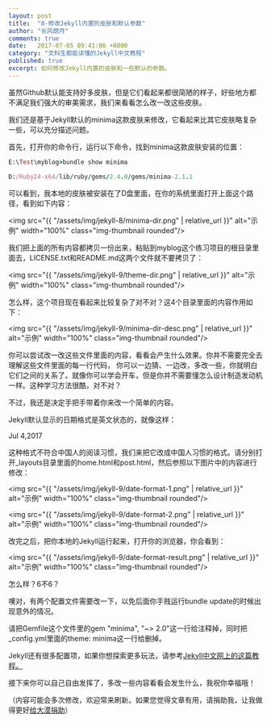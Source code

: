 ```yaml
---
layout: post
title:  "8-修改Jekyll内置的皮肤和默认参数"
author: "长风朗月"
comments: true
date:   2017-07-05 09:41:06 +0800
category: "文科生都能读懂的Jekyll中文教程"
published: true
excerpt: 如何修改Jekyll内置的皮肤和一些默认的参数。
---
```


虽然Github默认能支持好多皮肤，但是它们看起来都很简陋的样子，好些地方都不满足我们强大的审美需求，我们来看看怎么改一改这些皮肤。

我们还是基于Jekyll默认的minima这款皮肤来修改，它看起来比其它皮肤略复杂一些，可以充分描述问题。

首先，打开你的命令行，运行以下命令，找到minima这款皮肤安装的位置：

```ruby
E:\Test\myblog>bundle show minima

D:/Ruby24-x64/lib/ruby/gems/2.4.0/gems/minima-2.1.1
```

可以看到，我本地的皮肤被安装在了D盘里面，在你的系统里面打开上面这个路径，看到如下内容：

<img src="{{ "/assets/img/jekyll-8/minima-dir.png" | relative_url }}" alt="示例" width="100%" class="img-thumbnail rounded"/>

我们把上面的所有内容都拷贝一份出来，粘贴到myblog这个练习项目的根目录里面去，LICENSE.txt和README.md这两个文件就不要拷贝了：

<img src="{{ "/assets/img/jekyll-9/theme-dir.png" | relative_url }}" alt="示例" width="100%" class="img-thumbnail rounded"/>

怎么样，这个项目现在看起来比较复杂了对不对？这4个目录里面的内容作用如下：

<img src="{{ "/assets/img/jekyll-9/minima-dir-desc.png" | relative_url }}" alt="示例" width="100%" class="img-thumbnail rounded"/>

你可以尝试改一改这些文件里面的内容，看看会产生什么效果。你并不需要完全去理解这些文件里面的每一行代码， 你可以一边猜、一边改，多改一些，你就明白它们之间的关系了。就像你可以学会开车，但是你并不需要懂怎么设计制造发动机一样。这种学习方法很酷，对不对？

不过，我还是决定手把手带着你来改一个简单的内容。

Jekyll默认显示的日期格式是英文状态的，就像这样：

Jul 4,2017

这种格式不符合中国人的阅读习惯，我们来把它改成中国人习惯的格式。请分别打开_layouts目录里面的home.html和post.html，然后参照以下图片中的内容进行修改：

<img src="{{ "/assets/img/jekyll-9/date-format-1.png" | relative_url }}" alt="示例" width="100%" class="img-thumbnail rounded"/>

<img src="{{ "/assets/img/jekyll-9/date-format-2.png" | relative_url }}" alt="示例" width="100%" class="img-thumbnail rounded"/>

改完之后，把你本地的Jekyll运行起来，打开你的浏览器，你会看到：

<img src="{{ "/assets/img/jekyll-9/date-format-result.png" | relative_url }}" alt="示例" width="100%" class="img-thumbnail rounded"/>

怎么样？6不6？

噢对，有两个配置文件需要改一下，以免后面你手贱运行bundle update的时候出现意外的情况。

请把Gemfile这个文件里的gem "minima", "~> 2.0"这一行给注释掉，同时把_config.yml里面的theme: minima这一行给删掉。

Jekyll还有很多配置项，如果你想探索更多玩法，请参考<a href="http://jekyll.com.cn/docs/configuration/" target="_blank">Jekyll中文网上的这篇教程。</a>

接下来你可以自己自由发挥了，多改一些内容看看会发生什么，我祝你幸福哦！

（内容可能会多次修改，欢迎常来刷新。如果您觉得文章有用，请捐助我，让我做得更好<a href="http://ChangfengHu.github.io/donate/index.html">给大漠捐助</a>）